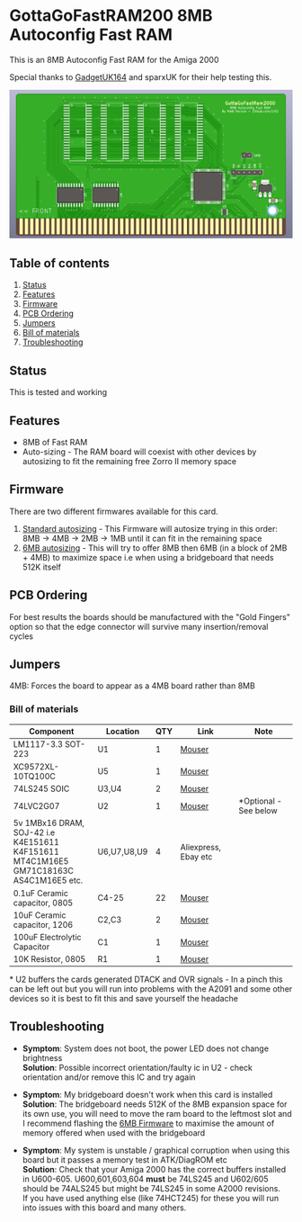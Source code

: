 # GottaGoFastRAM200 8MB Autoconfig Fast RAM

This is an 8MB Autoconfig Fast RAM for the Amiga 2000 

Special thanks to [GadgetUK164](https://www.youtube.com/user/GadgetUK164) and sparxUK for their help testing this.

![PCB](Docs/PCB.PNG?raw=True)

## Table of contents
1. [Status](#status)
1. [Features](#features)
1. [Firmware](#firmware)
1. [PCB Ordering](#ordering-pcbs)
1. [Jumpers](#jumpers)
1. [Bill of materials](#bill-of-materials)
1. [Troubleshooting](#troubleshooting)

## Status

This is tested and working

## Features

* 8MB of Fast RAM
* Auto-sizing - The RAM board will coexist with other devices by autosizing to fit the remaining free Zorro II memory space

## Firmware

There are two different firmwares available for this card.
1. [Standard autosizing](https://github.com/LIV2/GottaGoFastRAM2000/raw/master/Binary/gottagofast2000.jed) - This Firmware will autosize trying in this order: 8MB -> 4MB -> 2MB -> 1MB until it can fit in the remaining space
2. [6MB autosizing](https://github.com/LIV2/GottaGoFastRAM2000/raw/master/Binary/gottagofast2000-6MB.jed) - This will try to offer 8MB then 6MB (in a block of 2MB + 4MB) to maximize space i.e when using a bridgeboard that needs 512K itself

## PCB Ordering

For best results the boards should be manufactured with the "Gold Fingers" option so that the edge connector will survive many insertion/removal cycles

## Jumpers

4MB: Forces the board to appear as a 4MB board rather than 8MB

### Bill of materials

|Component|Location|QTY|Link|Note|
|---------|--------|---|----|----|
|LM1117-3.3 SOT-223|U1|1|[Mouser](https://www.mouser.com/ProductDetail/926-LM1117IMP3.3NOPB)||
|XC9572XL-10TQ100C|U5|1|[Mouser](https://www.mouser.com/ProductDetail/217-C9572XL-10TQ100C)||
|74LS245 SOIC|U3,U4|2|[Mouser](https://www.mouser.com/ProductDetail/595-SN74LS245DWR)||
|74LVC2G07|U2|1|[Mouser](https://www.mouser.com/ProductDetail/595-SN74LVC2G07DBVR)|*Optional - See below|
|5v 1MBx16 DRAM, SOJ-42  i.e  <br/>K4E151611<br/>K4F151611<br/>MT4C1M16E5<br/>GM71C18163C<br/>AS4C1M16E5 etc.|U6,U7,U8,U9|4|Aliexpress, Ebay etc||
|0.1uF Ceramic capacitor, 0805|C4-25|22|[Mouser](https://www.mouser.com/ProductDetail/581-08055C104K)||
|10uF Ceramic capacitor, 1206|C2,C3|2|[Mouser](https://www.mouser.com/ProductDetail/80-C1206C106K4R)||
|100uF Electrolytic Capacitor|C1|1|[Mouser](https://www.mouser.com/ProductDetail/667-16SEPC100M)||
|10K Resistor, 0805|R1|1|[Mouser](https://www.mouser.com/ProductDetail/754-RR1220P-103D)|


\* U2 buffers the cards generated DTACK and OVR signals - In a pinch this can be left out but you will run into problems with the A2091 and some other devices so it is best to fit this and save yourself the headache

## Troubleshooting
* **Symptom**: System does not boot, the power LED does not change brightness  
  **Solution**: Possible incorrect orientation/faulty ic in U2 - check orientation and/or remove this IC and try again

* **Symptom**: My bridgeboard doesn't work when this card is installed  
  **Solution**: The bridgeboard needs 512K of the 8MB expansion space for its own use, you will need to move the ram board to the leftmost slot and I recommend flashing the [6MB Firmware](https://github.com/LIV2/GottaGoFastRAM2000/raw/master/Binary/gottagofast2000-6MB.jed) to maximise the amount of memory offered when used with the bridgeboard

* **Symptom**: My system is unstable / graphical corruption when using this board but it passes a memory test in ATK/DiagROM etc  
  **Solution**: Check that your Amiga 2000 has the correct buffers installed in U600-605. U600,601,603,604 __must__ be 74LS245 and U602/605 should be 74ALS245 but might be 74LS245 in some A2000 revisions.  
  If you have used anything else (like 74HCT245) for these you will run into issues with this board and many others.